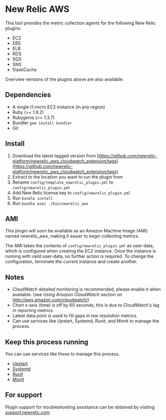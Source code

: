 # New Relic AWS

This tool provides the metric collection agents for the following New Relic plugins:

- EC2
- EBS
- ELB
- RDS
- SQS
- SNS
- ElastiCache

Overview versions of the plugins above are also available.

## Dependencies
- A single t1.micro EC2 instance (in any region)
- Ruby (>= 1.9.2)
- Rubygems (>= 1.3.7)
- Bundler `gem install bundler`
- Git

## Install
1. Download the latest tagged version from [https://github.com/newrelic-platform/newrelic_aws_cloudwatch_extension/tags](https://github.com/newrelic-platform/newrelic_aws_cloudwatch_extension/tags)
2. Extract to the location you want to run the plugin from
3. Rename `config/template_newrelic_plugin.yml` to `config/newrelic_plugin.yml`
4. Add New Relic license key to `config/newrelic_plugin.yml`
5. Run `bundle install`
6. Run `bundle exec ./bin/newrelic_aws`

## AMI
This plugin will soon be available as an Amazon Machine Image (AMI) named newrelic_aws, making it easier to begin collecting metrics.

The AMI takes the contents of `config/newrelic_plugin.yml` as user-data, which is configured when creating the EC2 instance.
Once the instance is running with valid user-data, no further action is required.
To change the configuration, terminate the current instance and create another.

## Notes

- CloudWatch detailed monitoring is recommended, please enable it when available. (see *Using Amazon CloudWatch* section on http://aws.amazon.com/cloudwatch/)
- Chart x-axis (time) is off by 60 seconds, this is due to CloudWatch's lag in reporting metrics.
- Latest data point is used to fill gaps in low resolution metrics.
- Can use services like Upstart, Systemd, Runit, and Monit to manage the process.

## Keep this process running
You can use services like these to manage this process.

- [Upstart](http://upstart.ubuntu.com/)
- [Systemd](http://www.freedesktop.org/wiki/Software/systemd/)
- [Runit](http://smarden.org/runit/)
- [Monit](http://mmonit.com/monit/)

## For support
Plugin support for troubleshooting assistance can be obtained by visiting [support.newrelic.com](https://support.newrelic.com)

